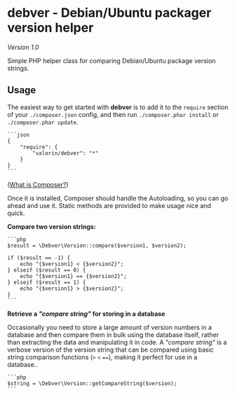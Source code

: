 debver - Debian/Ubuntu packager version helper
==============================================
*Version 1.0*

Simple PHP helper class for comparing Debian/Ubuntu package version strings.

Usage
-----

The easiest way to get started with **debver** is to add it to the `require` section of your `./composer.json` config, and then run `./composer.phar install` or `./composer.phar update`.

    ```json
    {
        "require": {
            "valorin/debver": "*"
        }
    }
    ```

([What is Composer?](http://getcomposer.org/))

Once it is installed, Composer should handle the Autoloading, so you can go ahead and use it. Static methods are provided to make usage nice and quick.

**Compare two version strings:**

    ```php
    $result = \Debver\Version::compare($version1, $version2);

    if ($result == -1) {
        echo "{$version1} < {$version2}";
    } elseif ($result == 0) {
        echo "{$version1} == {$version2}";
    } elseif ($result == 1) {
        echo "{$version1} > {$version2}";
    }
    ```

**Retrieve a *"compare string"* for storing in a database**

Occasionally you need to store a large amount of version numbers in a database and then compare them in bulk using the database itself, rather than extracting the data and manipulating it in code. A *"compare string"* is a verbose version of the version string that can be compared using basic string comparison functions (`>` `<` `==`), making it perfect for use in a database..

    ```php
    $string = \Debver\Version::getCompareString($version);
    ```
